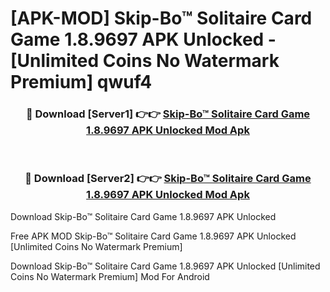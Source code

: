 # [APK-MOD] Skip-Bo™  Solitaire Card Game 1.8.9697 APK Unlocked - [Unlimited Coins No Watermark Premium] qwuf4



<div align="center">
<h3>🔴 Download [Server1] 👉👉 <a href="https://momento.my/?title=Skip-Bo™__Solitaire_Card_Game_1.8.9697_APK_Unlocked">Skip-Bo™  Solitaire Card Game 1.8.9697 APK Unlocked Mod Apk</a></h3><br>

<h3>🔴 Download [Server2] 👉👉 <a href="https://momento.my/?title=Skip-Bo™__Solitaire_Card_Game_1.8.9697_APK_Unlocked">Skip-Bo™  Solitaire Card Game 1.8.9697 APK Unlocked Mod Apk</a></h3>
</div>



Download Skip-Bo™  Solitaire Card Game 1.8.9697 APK Unlocked 

Free APK MOD Skip-Bo™  Solitaire Card Game 1.8.9697 APK Unlocked [Unlimited Coins No Watermark Premium]

Download Skip-Bo™  Solitaire Card Game 1.8.9697 APK Unlocked [Unlimited Coins No Watermark Premium] Mod For Android
